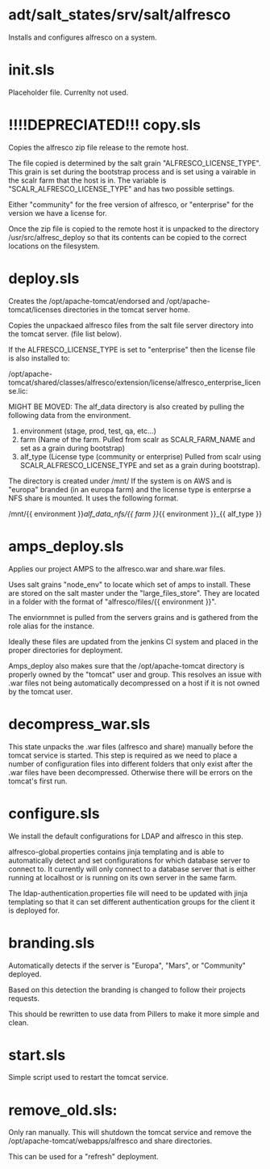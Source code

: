 adt/salt_states/srv/salt/alfresco
==========

Installs and configures alfresco on a system. 

init.sls
===

Placeholder file. Currenlty not used. 

!!!!DEPRECIATED!!! copy.sls
===

Copies the alfresco zip file release to the remote host. 

The file copied is determined by the salt grain "ALFRESCO_LICENSE_TYPE". This grain is set during the bootstrap process and is set using a vairable in the scalr farm that the host is in. The variable is "SCALR_ALFRESCO_LICENSE_TYPE" and has two possible settings.

Either "community" for the free version of alfresco, or "enterprise" for the version we have a license for. 

Once the zip file is copied to the remote host it is unpacked to the directory /usr/src/alfresc_deploy so that its contents can be copied to the correct locations on the filesystem. 

deploy.sls
===

Creates the /opt/apache-tomcat/endorsed and /opt/apache-tomcat/licenses directories in the tomcat server home. 

Copies the unpackaed alfresco files from the salt file server directory into the tomcat server. (file list below). 

If the ALFRESCO_LICENSE_TYPE is set to "enterprise" then the license file is also installed to:

/opt/apache-tomcat/shared/classes/alfresco/extension/license/alfresco_enterprise_license.lic:

MIGHT BE MOVED:
The alf_data directory is also created by pulling the following data from the environment. 

1. environment (stage, prod, test, qa, etc...)
2. farm (Name of the farm. Pulled from scalr as SCALR_FARM_NAME and set as a grain during bootstrap)
3. alf_type (License type (community or enterprise) Pulled from scalr using SCALR_ALFRESCO_LICENSE_TYPE and set as a grain during bootstrap). 

The directory is created under /mnt/ If the system is on AWS and is "europa" branded (in an europa farm) and the license type is enterprse a NFS share is mounted. It uses the following format. 

/mnt/{{ environment }}_alf_data_nfs/{{ farm }}_{{ environment }}_{{ alf_type }} 


amps_deploy.sls
===

Applies our project AMPS to the alfresco.war and share.war files. 

Uses salt grains "node_env" to locate which set of amps to install. These are stored on the salt master under the "large_files_store". They are located in a folder with the format of "alfresco/files/{{ environment }}". 

The enviornmnet is pulled from the servers grains and is gathered from the role alias for the instance. 

Ideally these files are updated from the jenkins CI system and placed in the proper directories for deployment. 

Amps_deploy also makes sure that the /opt/apache-tomcat directory is properly owned by the "tomcat" user and group. This resolves an issue with .war files not being automatically decompressed on a host if it is not owned by the tomcat user. 


decompress_war.sls
===

This state unpacks the .war files (alfresco and share) manually before the tomcat service is started. This step is required as we need to place a number of configuration files into different folders that only exist after the .war files have been decompressed. Otherwise there will be errors on the tomcat's first run. 


configure.sls
===

We install the default configurations for LDAP and alfresco in this step. 

alfresco-global.properties contains jinja templating and is able to automatically detect and set configurations for which database server to connect to. It currently will only connect to a database server that is either running at localhost or is running on its own server in the same farm. 

The ldap-authentication.properties file will need to be updated with jinja templating so that it can set different authentication groups for the client it is deployed for. 

branding.sls
===

Automatically detects if the server is "Europa", "Mars", or "Community" deployed. 

Based on this detection the branding is changed to follow their projects requests. 

This should be rewritten to use data from Pillers to make it more simple and clean. 

start.sls
===

Simple script used to restart the tomcat service. 


remove_old.sls:
===

Only ran manually. This will shutdown the tomcat service and remove the /opt/apache-tomcat/webapps/alfresco and share directories. 

This can be used for a "refresh" deployment. 
